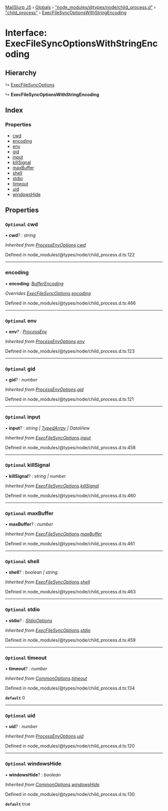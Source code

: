 [MailSlurp JS](../README.md) › [Globals](../globals.md) › ["node_modules/@types/node/child_process.d"](../modules/_node_modules__types_node_child_process_d_.md) › ["child_process"](../modules/_node_modules__types_node_child_process_d_._child_process_.md) › [ExecFileSyncOptionsWithStringEncoding](_node_modules__types_node_child_process_d_._child_process_.execfilesyncoptionswithstringencoding.md)

# Interface: ExecFileSyncOptionsWithStringEncoding

## Hierarchy

  ↳ [ExecFileSyncOptions](_node_modules__types_node_child_process_d_._child_process_.execfilesyncoptions.md)

  ↳ **ExecFileSyncOptionsWithStringEncoding**

## Index

### Properties

* [cwd](_node_modules__types_node_child_process_d_._child_process_.execfilesyncoptionswithstringencoding.md#optional-cwd)
* [encoding](_node_modules__types_node_child_process_d_._child_process_.execfilesyncoptionswithstringencoding.md#encoding)
* [env](_node_modules__types_node_child_process_d_._child_process_.execfilesyncoptionswithstringencoding.md#optional-env)
* [gid](_node_modules__types_node_child_process_d_._child_process_.execfilesyncoptionswithstringencoding.md#optional-gid)
* [input](_node_modules__types_node_child_process_d_._child_process_.execfilesyncoptionswithstringencoding.md#optional-input)
* [killSignal](_node_modules__types_node_child_process_d_._child_process_.execfilesyncoptionswithstringencoding.md#optional-killsignal)
* [maxBuffer](_node_modules__types_node_child_process_d_._child_process_.execfilesyncoptionswithstringencoding.md#optional-maxbuffer)
* [shell](_node_modules__types_node_child_process_d_._child_process_.execfilesyncoptionswithstringencoding.md#optional-shell)
* [stdio](_node_modules__types_node_child_process_d_._child_process_.execfilesyncoptionswithstringencoding.md#optional-stdio)
* [timeout](_node_modules__types_node_child_process_d_._child_process_.execfilesyncoptionswithstringencoding.md#optional-timeout)
* [uid](_node_modules__types_node_child_process_d_._child_process_.execfilesyncoptionswithstringencoding.md#optional-uid)
* [windowsHide](_node_modules__types_node_child_process_d_._child_process_.execfilesyncoptionswithstringencoding.md#optional-windowshide)

## Properties

### `Optional` cwd

• **cwd**? : *string*

*Inherited from [ProcessEnvOptions](_node_modules__types_node_child_process_d_._child_process_.processenvoptions.md).[cwd](_node_modules__types_node_child_process_d_._child_process_.processenvoptions.md#optional-cwd)*

Defined in node_modules/@types/node/child_process.d.ts:122

___

###  encoding

• **encoding**: *[BufferEncoding](../modules/_node_modules__types_node_globals_d_.md#bufferencoding)*

*Overrides [ExecFileSyncOptions](_node_modules__types_node_child_process_d_._child_process_.execfilesyncoptions.md).[encoding](_node_modules__types_node_child_process_d_._child_process_.execfilesyncoptions.md#optional-encoding)*

Defined in node_modules/@types/node/child_process.d.ts:466

___

### `Optional` env

• **env**? : *[ProcessEnv](_node_modules__types_node_globals_d_.nodejs.processenv.md)*

*Inherited from [ProcessEnvOptions](_node_modules__types_node_child_process_d_._child_process_.processenvoptions.md).[env](_node_modules__types_node_child_process_d_._child_process_.processenvoptions.md#optional-env)*

Defined in node_modules/@types/node/child_process.d.ts:123

___

### `Optional` gid

• **gid**? : *number*

*Inherited from [ProcessEnvOptions](_node_modules__types_node_child_process_d_._child_process_.processenvoptions.md).[gid](_node_modules__types_node_child_process_d_._child_process_.processenvoptions.md#optional-gid)*

Defined in node_modules/@types/node/child_process.d.ts:121

___

### `Optional` input

• **input**? : *string | [TypedArray](../modules/_node_modules__types_node_globals_d_.nodejs.md#typedarray) | DataView*

*Inherited from [ExecFileSyncOptions](_node_modules__types_node_child_process_d_._child_process_.execfilesyncoptions.md).[input](_node_modules__types_node_child_process_d_._child_process_.execfilesyncoptions.md#optional-input)*

Defined in node_modules/@types/node/child_process.d.ts:458

___

### `Optional` killSignal

• **killSignal**? : *string | number*

*Inherited from [ExecFileSyncOptions](_node_modules__types_node_child_process_d_._child_process_.execfilesyncoptions.md).[killSignal](_node_modules__types_node_child_process_d_._child_process_.execfilesyncoptions.md#optional-killsignal)*

Defined in node_modules/@types/node/child_process.d.ts:460

___

### `Optional` maxBuffer

• **maxBuffer**? : *number*

*Inherited from [ExecFileSyncOptions](_node_modules__types_node_child_process_d_._child_process_.execfilesyncoptions.md).[maxBuffer](_node_modules__types_node_child_process_d_._child_process_.execfilesyncoptions.md#optional-maxbuffer)*

Defined in node_modules/@types/node/child_process.d.ts:461

___

### `Optional` shell

• **shell**? : *boolean | string*

*Inherited from [ExecFileSyncOptions](_node_modules__types_node_child_process_d_._child_process_.execfilesyncoptions.md).[shell](_node_modules__types_node_child_process_d_._child_process_.execfilesyncoptions.md#optional-shell)*

Defined in node_modules/@types/node/child_process.d.ts:463

___

### `Optional` stdio

• **stdio**? : *[StdioOptions](../modules/_node_modules__types_node_child_process_d_._child_process_.md#stdiooptions)*

*Inherited from [ExecFileSyncOptions](_node_modules__types_node_child_process_d_._child_process_.execfilesyncoptions.md).[stdio](_node_modules__types_node_child_process_d_._child_process_.execfilesyncoptions.md#optional-stdio)*

Defined in node_modules/@types/node/child_process.d.ts:459

___

### `Optional` timeout

• **timeout**? : *number*

*Inherited from [CommonOptions](_node_modules__types_node_child_process_d_._child_process_.commonoptions.md).[timeout](_node_modules__types_node_child_process_d_._child_process_.commonoptions.md#optional-timeout)*

Defined in node_modules/@types/node/child_process.d.ts:134

**`default`** 0

___

### `Optional` uid

• **uid**? : *number*

*Inherited from [ProcessEnvOptions](_node_modules__types_node_child_process_d_._child_process_.processenvoptions.md).[uid](_node_modules__types_node_child_process_d_._child_process_.processenvoptions.md#optional-uid)*

Defined in node_modules/@types/node/child_process.d.ts:120

___

### `Optional` windowsHide

• **windowsHide**? : *boolean*

*Inherited from [CommonOptions](_node_modules__types_node_child_process_d_._child_process_.commonoptions.md).[windowsHide](_node_modules__types_node_child_process_d_._child_process_.commonoptions.md#optional-windowshide)*

Defined in node_modules/@types/node/child_process.d.ts:130

**`default`** true
